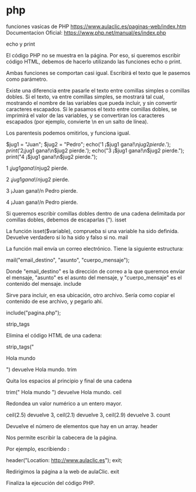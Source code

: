 # php
funciones vasicas de PHP
https://www.aulaclic.es/paginas-web/index.htm
Documentacion Oficial: https://www.php.net/manual/es/index.php

echo y print

El código PHP no se muestra en la página. Por eso, si queremos escribir código HTML, debemos de hacerlo utilizando las funciones echo o print.

Ambas funciones se comportan casi igual. Escribirá el texto que le pasemos como parámetro.

Existe una diferencia entre pasarle el texto entre comillas simples o comillas dobles. Si el texto, va entre comillas simples, se mostrará tal cual, mostrando el nombre de las variables que pueda incluir, y sin convertir caracteres escapados. Si le pasamos el texto entre comillas dobles, se imprimirá el valor de las variables, y se convertiran los caracteres escapados (por ejemplo, convierte \n en un salto de línea).

Los parentesis podemos omitirlos, y funciona igual.

$jug1 = "Juan";
$jug2 = "Pedro";
echo('1  ¡$jug1 gana!\n$jug2 pierde.');
print('2  ¡$jug1 gana!\n$jug2 pierde.');
echo("3  ¡$jug1 gana!\n$jug2 pierde.");
print("4  ¡$jug1 gana!\n$jug2 pierde.");

1 ¡$jug1 gana!/n$jug2 pierde.

2 ¡$jug1 gana!/n$jug2 pierde.

3 ¡Juan gana!/n
Pedro pierde.

4 ¡Juan gana!/n
Pedro pierde.

Si queremos escribir comillas dobles dentro de una cadena delimitada por comillas dobles, debemos de escaparlas (\").
isset

La función isset($variable), comprueba si una variable ha sido definida. Devuelve verdadero si lo ha sido y falso si no.
mail

La función mail envía un correo electrónico. Tiene la siguiente estructura:

 mail("email_destino", "asunto", "cuerpo_mensaje");

Donde "email_destino" es la dirección de correo a la que queremos enviar el mensaje, "asunto" es el asunto del mensaje, y "cuerpo_mensaje" es el contenido del mensaje.
include

Sirve para incluir, en esa ubicación, otro archivo. Sería como copiar el contenido de ese archivo, y pegarlo ahí.

include("pagina.php");

strip_tags

Elimina el código HTML de una cadena:

strip_tags("<p class="centrado">Hola <span>mundo</span></p>") devuelve Hola mundo.
trim

Quita los espacios al principio y final de una cadena

trim("   Hola    mundo    ") devuelve Hola   mundo.
ceil

Redondea un valor numérico a un entero mayor.

ceil(2.5) devuelve 3, ceil(2.1) devuelve 3, ceil(2.9) devuelve 3.
count

Devuelve el número de elementos que hay en un array.
header

Nos permite escribir la cabecera de la página.

Por ejemplo, escribiendo :

header("Location: http://www.aulaclic.es"); 
 exit;  

Redirigimos la página a la web de aulaClic.
exit

Finaliza la ejecución del código PHP.
